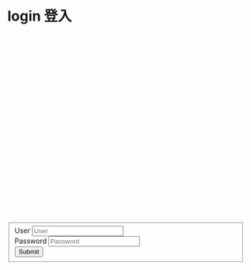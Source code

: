 # login 登入

<div class="content" id="loginBox">
<div style="width:50vw; margin-top:10vh">
<form class="pure-form pure-form-aligned"> 
<fieldset>
<div class="pure-control-group">
  <label for="user">User</label>
  <input id="user" type="text" placeholder="User">
</div>

<div class="pure-control-group">
  <label for="password">Password</label>
  <input id="password" type="password" placeholder="Password">
</div>

<div class="pure-controls">
  <button type="button" class="pure-button pure-button-primary" onclick="login()">Submit</button>
</div>
</fieldset>
</form>     
</div>
</div>

<script>

function login() {
//  var loginBox= document.getElementById("loginBox");
  var userBox = document.getElementById("user");
  var passwordBox = document.getElementById("password");
  ajaxPost("/login", {user:userBox.value, password:passwordBox.value});
}
</script>